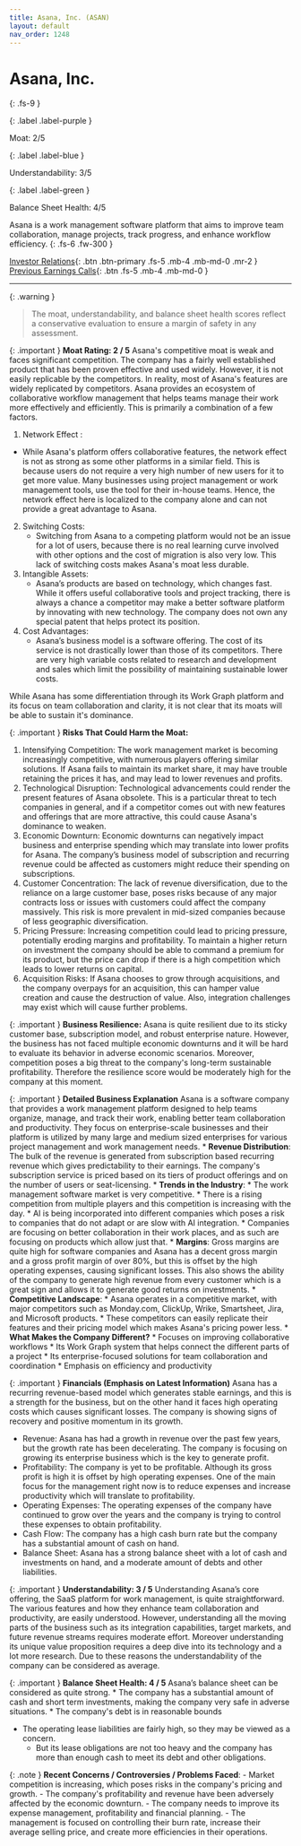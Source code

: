 ```yaml
---
title: Asana, Inc. (ASAN)
layout: default
nav_order: 1248
---
```


# Asana, Inc.
{: .fs-9 }

{: .label .label-purple }

Moat: 2/5

{: .label .label-blue }

Understandability: 3/5

{: .label .label-green }

Balance Sheet Health: 4/5

Asana is a work management software platform that aims to improve team collaboration, manage projects, track progress, and enhance workflow efficiency.
{: .fs-6 .fw-300 }

[Investor Relations](https://www.google.com/search?q=ASAN+investor+relations){: .btn .btn-primary .fs-5 .mb-4 .mb-md-0 .mr-2 }
[Previous Earnings Calls](https://discountingcashflows.com/company/ASAN/transcripts/){: .btn .fs-5 .mb-4 .mb-md-0 }

---

{: .warning }
>The moat, understandability, and balance sheet health scores reflect a conservative evaluation to ensure a margin of safety in any assessment.



{: .important }
**Moat Rating: 2 / 5**
Asana's competitive moat is weak and faces significant competition. The company has a fairly well established product that has been proven effective and used widely. However, it is not easily replicable by the competitors. In reality, most of Asana's features are widely replicated by competitors. Asana provides an ecosystem of collaborative workflow management that helps teams manage their work more effectively and efficiently. This is primarily a combination of a few factors.

1. Network Effect :
  - While Asana's platform offers collaborative features, the network effect is not as strong as some other platforms in a similar field. This is because users do not require a very high number of new users for it to get more value. Many businesses using project management or work management tools, use the tool for their in-house teams. Hence, the network effect here is localized to the company alone and can not provide a great advantage to Asana.
2. Switching Costs:
   - Switching from Asana to a competing platform would not be an issue for a lot of users, because there is no real learning curve involved with other options and the cost of migration is also very low. This lack of switching costs makes Asana's moat less durable.
3. Intangible Assets:
   - Asana’s products are based on technology, which changes fast. While it offers useful collaborative tools and project tracking, there is always a chance a competitor may make a better software platform by innovating with new technology. The company does not own any special patent that helps protect its position.
4. Cost Advantages:
   - Asana’s business model is a software offering. The cost of its service is not drastically lower than those of its competitors. There are very high variable costs related to research and development and sales which limit the possibility of maintaining sustainable lower costs.

While Asana has some differentiation through its Work Graph platform and its focus on team collaboration and clarity, it is not clear that its moats will be able to sustain it's dominance.

{: .important }
**Risks That Could Harm the Moat:**
1. Intensifying Competition: The work management market is becoming increasingly competitive, with numerous players offering similar solutions. If Asana fails to maintain its market share, it may have trouble retaining the prices it has, and may lead to lower revenues and profits.
2. Technological Disruption: Technological advancements could render the present features of Asana obsolete. This is a particular threat to tech companies in general, and if a competitor comes out with new features and offerings that are more attractive, this could cause Asana's dominance to weaken.
3. Economic Downturn: Economic downturns can negatively impact business and enterprise spending which may translate into lower profits for Asana. The company’s business model of subscription and recurring revenue could be affected as customers might reduce their spending on subscriptions.
4. Customer Concentration: The lack of revenue diversification, due to the reliance on a large customer base, poses risks because of any major contracts loss or issues with customers could affect the company massively. This risk is more prevalent in mid-sized companies because of less geographic diversification.
5. Pricing Pressure: Increasing competition could lead to pricing pressure, potentially eroding margins and profitability. To maintain a higher return on investment the company should be able to command a premium for its product, but the price can drop if there is a high competition which leads to lower returns on capital.
6. Acquisition Risks: If Asana chooses to grow through acquisitions, and the company overpays for an acquisition, this can hamper value creation and cause the destruction of value. Also, integration challenges may exist which will cause further problems.

{: .important }
**Business Resilience:**
Asana is quite resilient due to its sticky customer base, subscription model, and robust enterprise nature. However, the business has not faced multiple economic downturns and it will be hard to evaluate its behavior in adverse economic scenarios. Moreover, competition poses a big threat to the company's long-term sustainable profitability. Therefore the resilience score would be moderately high for the company at this moment.

{: .important }
**Detailed Business Explanation**
Asana is a software company that provides a work management platform designed to help teams organize, manage, and track their work, enabling better team collaboration and productivity. They focus on enterprise-scale businesses and their platform is utilized by many large and medium sized enterprises for various project management and work management needs.
     * **Revenue Distribution**: 
     The bulk of the revenue is generated from subscription based recurring revenue which gives predictability to their earnings. The company's subscription service is priced based on its tiers of product offerings and on the number of users or seat-licensing.
     * **Trends in the Industry**:
        * The work management software market is very competitive.
        * There is a rising competition from multiple players and this competition is increasing with the day.
       * AI is being incorporated into different companies which poses a risk to companies that do not adapt or are slow with AI integration.
        * Companies are focusing on better collaboration in their work places, and as such are focusing on products which allow just that.
     * **Margins**:  Gross margins are quite high for software companies and Asana has a decent gross margin and a gross profit margin of over 80%, but this is offset by the high operating expenses, causing significant losses. This also shows the ability of the company to generate high revenue from every customer which is a great sign and allows it to generate good returns on investments.
     * **Competitive Landscape**:
         * Asana operates in a competitive market, with major competitors such as Monday.com, ClickUp, Wrike, Smartsheet, Jira, and Microsoft products.
         * These competitors can easily replicate their features and their pricing model which makes Asana's pricing power less.
     * **What Makes the Company Different?**
       * Focuses on improving collaborative workflows
       * Its Work Graph system that helps connect the different parts of a project
       * Its enterprise-focused solutions for team collaboration and coordination
       * Emphasis on efficiency and productivity

{: .important }
**Financials (Emphasis on Latest Information)**
Asana has a recurring revenue-based model which generates stable earnings, and this is a strength for the business, but on the other hand it faces high operating costs which causes significant losses. The company is showing signs of recovery and positive momentum in its growth.
  * Revenue: Asana has had a growth in revenue over the past few years, but the growth rate has been decelerating. The company is focusing on growing its enterprise business which is the key to generate profit.
  * Profitability: The company is yet to be profitable. Although its gross profit is high it is offset by high operating expenses. One of the main focus for the management right now is to reduce expenses and increase productivity which will translate to profitability.
  * Operating Expenses: The operating expenses of the company have continued to grow over the years and the company is trying to control these expenses to obtain profitability.
   * Cash Flow: The company has a high cash burn rate but the company has a substantial amount of cash on hand.
   * Balance Sheet: Asana has a strong balance sheet with a lot of cash and investments on hand, and a moderate amount of debts and other liabilities.

{: .important }
**Understandability: 3 / 5**
Understanding Asana’s core offering, the SaaS platform for work management, is quite straightforward. The various features and how they enhance team collaboration and productivity, are easily understood. However, understanding all the moving parts of the business such as its integration capabilities, target markets, and future revenue streams requires moderate effort. Moreover understanding its unique value proposition requires a deep dive into its technology and a lot more research. Due to these reasons the understandability of the company can be considered as average.

{: .important }
**Balance Sheet Health: 4 / 5**
Asana’s balance sheet can be considered as quite strong.
    * The company has a substantial amount of cash and short term investments, making the company very safe in adverse situations.
    * The company's debt is in reasonable bounds
   * The operating lease liabilities are fairly high, so they may be viewed as a concern.
       * But its lease obligations are not too heavy and the company has more than enough cash to meet its debt and other obligations.

{: .note }
**Recent Concerns / Controversies / Problems Faced**:
    - Market competition is increasing, which poses risks in the company's pricing and growth.
    - The company's profitability and revenue have been adversely affected by the economic downturn.
    - The company needs to improve its expense management, profitability and financial planning.
    - The management is focused on controlling their burn rate, increase their average selling price, and create more efficiencies in their operations.

##

